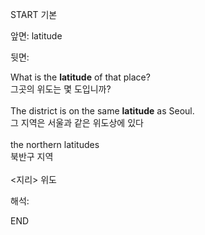 START
기본

앞면:
latitude


뒷면:
<div>What is the <strong>latitude</strong> of that place? </div><div><div>그곳의 위도는 몇 도입니까?</div></div><div><br></div><div><div>The district is on the same <strong>latitude</strong> as Seoul. </div><div><div>그 지역은 서울과 같은 위도상에 있다</div></div></div><div><br></div><div><div>the northern latitudes </div><div>북반구 지역</div></div><div><br></div><div>&lt;지리&gt; 위도</div>


해석:

END
